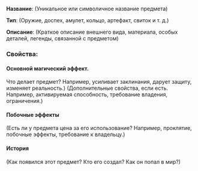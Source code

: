 **Название**: (Уникальное или символичное название предмета)

**Тип**: (Оружие, доспех, амулет, кольцо, артефакт, свиток и т. д.)

**Описание**: (Краткое описание внешнего вида, материала, особых деталей, легенды, связанной с предметом)

### Свойства:

#### Основной магический эффект. 
Что делает предмет? Например, усиливает заклинания, дарует защиту, изменяет реальность.)
(Дополнительные свойства, если есть. Например, активируемая способность, требование владения, ограничения.)

#### Побочные эффекты
(Есть ли у предмета цена за его использование? Например, проклятие, побочные эффекты, требование к владельцу.)

#### История
(Как появился этот предмет? Кто его создал? Как он попал в мир?)


